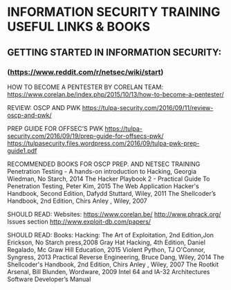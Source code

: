 # INFORMATION SECURITY TRAINING USEFUL LINKS & BOOKS

## GETTING STARTED IN INFORMATION SECURITY:
### (https://www.reddit.com/r/netsec/wiki/start)

HOW TO BECOME A PENTESTER BY CORELAN TEAM:
https://www.corelan.be/index.php/2015/10/13/how-to-become-a-pentester/

REVIEW: OSCP AND PWK
https://tulpa-security.com/2016/09/11/review-oscp-and-pwk/

PREP GUIDE FOR OFFSEC’S PWK
https://tulpa-security.com/2016/09/19/prep-guide-for-offsecs-pwk/
https://tulpasecurity.files.wordpress.com/2016/09/tulpa-pwk-prep-guide1.pdf

RECOMMENDED BOOKS FOR OSCP PREP. AND NETSEC TRAINING
Penetration Testing - A hands-on introduction to Hacking, Georgia Wiedman, No Starch, 2014
The Hacker Playbook 2 - Practical Guide To Penetration Testing, Peter Kim, 2015
The Web Application Hacker's Handbook, Second Edition, Dafydd Stuttard, Wiley,   2011
The Shellcoder’s Handbook, 2nd Edition, Chirs Anley , Wiley, 2007

SHOULD READ:
Websites:
https://www.corelan.be/
http://www.phrack.org/ Issues section
http://www.exploit-db.com/papers/

SHOULD READ:
Books:
Hacking: The Art of Exploitation, 2nd Edition,Jon Erickson, No Starch press,2008
Gray Hat Hacking, 4th Edition, Daniel Regalado,  Mc Graw Hill Education, 2015
Violent Python, TJ O'Connor, Syngress, 2013
Practical Reverse Engineering, Bruce Dang, Wiley, 2014
The Shellcoder's Handbook, 2nd Edition, Chirs Anley , Wiley, 2007
The Rootkit Arsenal, Bill Blunden, Wordware, 2009
Intel 64 and IA-32 Architectures Software Developer’s Manual
